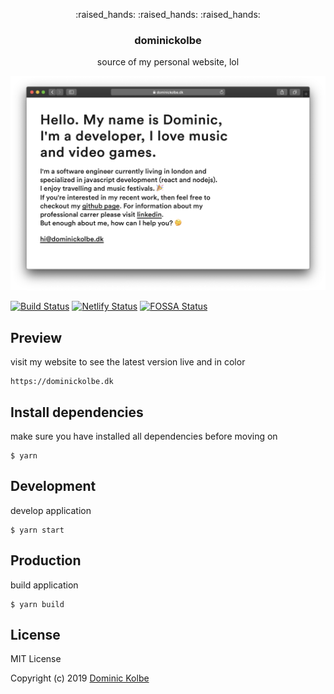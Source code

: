<p align="center">
  <p align="center">:raised_hands: :raised_hands: :raised_hands:</p>
  <h3 align="center">dominickolbe</h3>
  <p align="center">source of my personal website, lol<p>
</p>

<p align="center">
  <img src="screenshot.png" alt="screenshot">
</p>

[![Build Status](https://travis-ci.com/dominickolbe/dominickolbe.svg?branch=master)](https://travis-ci.com/dominickolbe/dominickolbe)
[![Netlify Status](https://api.netlify.com/api/v1/badges/99a46c4a-cf76-4c42-ac69-c1d800b6de4c/deploy-status)](https://app.netlify.com/sites/dominickolbe/deploys)
[![FOSSA Status](https://app.fossa.com/api/projects/git%2Bgithub.com%2Fdominickolbe%2Fdominickolbe.svg?type=shield)](https://app.fossa.com/projects/git%2Bgithub.com%2Fdominickolbe%2Fdominickolbe?ref=badge_shield)

## Preview
visit my website to see the latest version live and in color
```
https://dominickolbe.dk
```

## Install dependencies
make sure you have installed all dependencies before moving on
```
$ yarn
```

## Development
develop application
```
$ yarn start
```

## Production
build application
```
$ yarn build
```

## License
MIT License

Copyright (c) 2019 [Dominic Kolbe](https://dominickolbe.dk)
